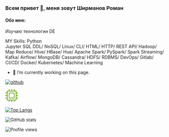 ### Всем привет 👋, меня зовут Ширманов Роман
#### Обо мне:
Изучаю технологии DE

MY Skills: 
Python  
Jupyter 
SQL
DDL/ 
NoSQL/
Linux/
CLI/
HTML/
HTTP/
REST API/
Hadoop/
Map Reduce/
Hive/
HBase/
Hue/
Apache Spark/
PySpark/
Spark Streaming/
Kafka/
Airflow/
MongoDB/
Cassandra/
HDFS/
RDBMS/
DevOps/
Gitlab/
CI/CD/
Docker/
Kubernetes/
Machine Learning

- 🔭 I’m currently working on this page. 


[<img src='https://cdn.jsdelivr.net/npm/simple-icons@3.0.1/icons/github.svg' alt='github' height='40'>](https://github.com/catman91)  

<a href='https://docs.github.com/en/developers'><img src='https://raw.githubusercontent.com/acervenky/animated-github-badges/master/assets/devbadge.gif' width='40' height='40'></a> 

[![Top Langs](https://github-readme-stats.vercel.app/api/top-langs/?username=catman91)](https://github.com/anuraghazra/github-readme-stats)

![GitHub stats](https://github-readme-stats.vercel.app/api?username=catman91&show_icons=true)  

![Profile views](https://gpvc.arturio.dev/catman91)  

<!---
catman91/catman91 is a ✨ special ✨ repository because its `README.md` (this file) appears on your GitHub profile.
You can click the Preview link to take a look at your changes.
--->
